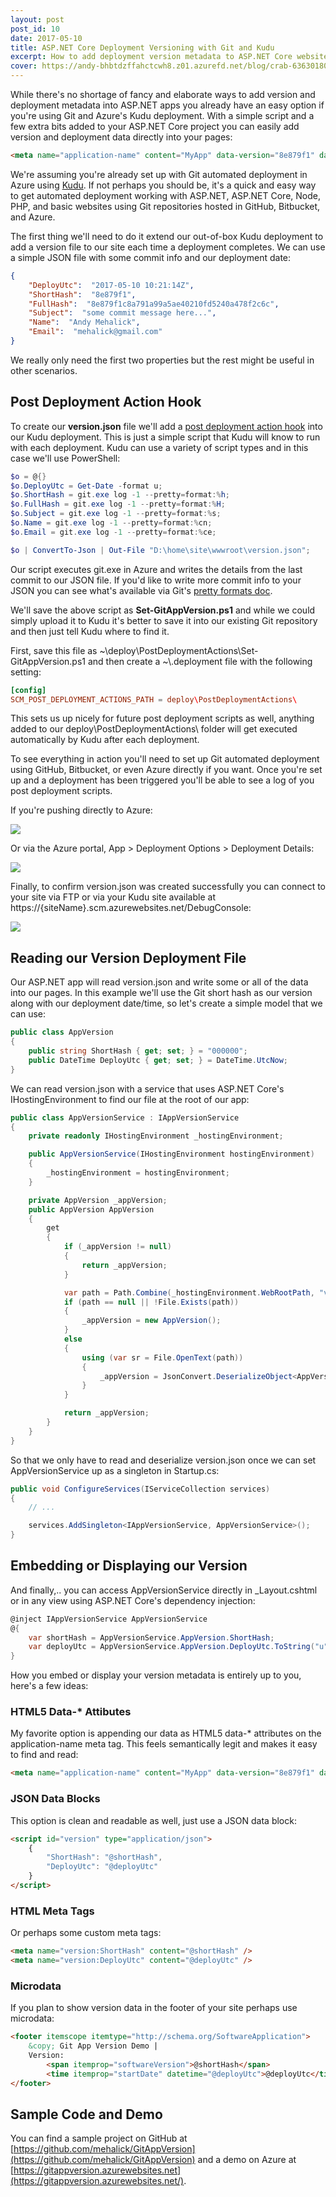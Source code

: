 ```yaml
---
layout: post
post_id: 10
date: 2017-05-10
title: ASP.NET Core Deployment Versioning with Git and Kudu
excerpt: How to add deployment version metadata to ASP.NET Core websites using Git, Microsoft Azure, and Kudu.
cover: https://andy-bhbtdzffahctcwh8.z01.azurefd.net/blog/crab-636301801571668026.jpg
---
```


While there's no shortage of fancy and elaborate ways to add version and deployment metadata into ASP.NET apps you already have an easy option if you're using Git and Azure's Kudu deployment. With a simple script and a few extra bits added to your ASP.NET Core project you can easily add version and deployment data directly into your pages:

```html
<meta name="application-name" content="MyApp" data-version="8e879f1" data-deployment="2017-05-10 10:21:14Z" /> 
```

We're assuming you're already set up with Git automated deployment in Azure using [Kudu](https://github.com/projectkudu/kudu/wiki). If not perhaps you should be, it's a quick and easy way to get automated deployment working with ASP.NET, ASP.NET Core, Node, PHP, and basic websites using Git repositories hosted in GitHub, Bitbucket, and Azure.

The first thing we'll need to do it extend our out-of-box Kudu deployment to add a version file to our site each time a deployment completes. We can use a simple JSON file with some commit info and our deployment date:

```json
{
    "DeployUtc":  "2017-05-10 10:21:14Z",
    "ShortHash":  "8e879f1",
    "FullHash":  "8e879f1c8a791a99a5ae40210fd5240a478f2c6c",
    "Subject":  "some commit message here...",
    "Name":  "Andy Mehalick",
    "Email":  "mehalick@gmail.com"
}
```

We really only need the first two properties but the rest might be useful in other scenarios.

## Post Deployment Action Hook

To create our **version.json** file we'll add a [post deployment action hook](https://github.com/projectkudu/kudu/wiki/Post-Deployment-Action-Hooks) into our Kudu deployment. This is just a simple script that Kudu will know to run with each deployment. Kudu can use a variety of script types and in this case we'll use PowerShell:

```powershell
$o = @{}
$o.DeployUtc = Get-Date -format u;
$o.ShortHash = git.exe log -1 --pretty=format:%h;
$o.FullHash = git.exe log -1 --pretty=format:%H;
$o.Subject = git.exe log -1 --pretty=format:%s;
$o.Name = git.exe log -1 --pretty=format:%cn;
$o.Email = git.exe log -1 --pretty=format:%ce;

$o | ConvertTo-Json | Out-File "D:\home\site\wwwroot\version.json";
```

Our script executes git.exe in Azure and writes the details from the last commit to our JSON file. If you'd like to write more commit info to your JSON you can see what's available via Git's [pretty formats doc](https://git-scm.com/docs/pretty-formats).

We'll save the above script as **Set-GitAppVersion.ps1** and while we could simply upload it to Kudu it's better to save it into our existing Git repository and then just tell Kudu where to find it.

First, save this file as ~\deploy\PostDeploymentActions\Set-GitAppVersion.ps1 and then create a ~\\.deployment file with the following setting:

```conf
[config]
SCM_POST_DEPLOYMENT_ACTIONS_PATH = deploy\PostDeploymentActions\
```

This sets us up nicely for future post deployment scripts as well, anything added to our deploy\PostDeploymentActions\ folder will get executed automatically by Kudu after each deployment.

To see everything in action you'll need to set up Git automated deployment using GitHub, Bitbucket, or even Azure directly if you want. Once you're set up and a deployment has been triggered you'll be able to see a log of you post deployment scripts. 

If you're pushing directly to Azure:

![](https://andy-bhbtdzffahctcwh8.z01.azurefd.net/blog/2017-04-29_13-28-30-636290585727143991.png)

Or via the Azure portal, App > Deployment Options > Deployment Details:

![](https://andy-bhbtdzffahctcwh8.z01.azurefd.net/blog/2017-04-29_13-24-11-636290582870290991.png)

Finally, to confirm version.json was created successfully you can connect to your site via FTP or via your Kudu site available at https://{siteName}.scm.azurewebsites.net/DebugConsole:

![](https://andy-bhbtdzffahctcwh8.z01.azurefd.net/blog/2017-04-29_13-14-40-636290577131373014.png)

## Reading our Version Deployment File

Our ASP.NET app will read version.json and write some or all of the data into our pages. In this example we'll use the Git short hash as our version along with our deployment date/time, so let's create a simple model that we can use:

```cs
public class AppVersion
{
    public string ShortHash { get; set; } = "000000";
    public DateTime DeployUtc { get; set; } = DateTime.UtcNow;
}
```

We can read version.json with a service that uses ASP.NET Core's IHostingEnvironment to find our file at the root of our app:

```cs
public class AppVersionService : IAppVersionService
{
    private readonly IHostingEnvironment _hostingEnvironment;

    public AppVersionService(IHostingEnvironment hostingEnvironment)
    {
        _hostingEnvironment = hostingEnvironment;
    }

    private AppVersion _appVersion;
    public AppVersion AppVersion
    {
        get
        {
            if (_appVersion != null)
            {
                return _appVersion;
            }

            var path = Path.Combine(_hostingEnvironment.WebRootPath, "version.json");
            if (path == null || !File.Exists(path))
            {
                _appVersion = new AppVersion();
            }
            else
            {
                using (var sr = File.OpenText(path))
                {
                    _appVersion = JsonConvert.DeserializeObject<AppVersion>(sr.ReadToEnd());
                }
            }

            return _appVersion;
        }
    }
}
```

So that we only have to read and deserialize version.json once we can set AppVersionService up as a singleton in Startup.cs:

```cs
public void ConfigureServices(IServiceCollection services)
{
    // ...

    services.AddSingleton<IAppVersionService, AppVersionService>();
}
```

## Embedding or Displaying our Version

And finally,.. you can access AppVersionService directly in _Layout.cshtml or in any view using ASP.NET Core's dependency injection:

```cs
@inject IAppVersionService AppVersionService
@{
    var shortHash = AppVersionService.AppVersion.ShortHash;
    var deployUtc = AppVersionService.AppVersion.DeployUtc.ToString("u");
}
```

How you embed or display your version metadata is entirely up to you, here's a few ideas:

### HTML5 Data-* Attibutes

My favorite option is appending our data as HTML5 data-* attributes on the application-name meta tag. This feels semantically legit and makes it easy to find and read:

```html
<meta name="application-name" content="MyApp" data-version="8e879f1" data-deployment="2017-05-10 10:21:14Z" />
```

### JSON Data Blocks

This option is clean and readable as well, just use a JSON data block:

```html
<script id="version" type="application/json">
    { 
        "ShortHash": "@shortHash",
        "DeployUtc": "@deployUtc"
    }
</script>
```

### HTML Meta Tags

Or perhaps some custom meta tags:

```html
<meta name="version:ShortHash" content="@shortHash" />
<meta name="version:DeployUtc" content="@deployUtc" />
```

### Microdata

If you plan to show version data in the footer of your site perhaps use microdata:

```html
<footer itemscope itemtype="http://schema.org/SoftwareApplication">
    &copy; Git App Version Demo | 
    Version: 
        <span itemprop="softwareVersion">@shortHash</span> 
        <time itemprop="startDate" datetime="@deployUtc">@deployUtc</time>
</footer>
```

## Sample Code and Demo

You can find a sample project on GitHub at [https://github.com/mehalick/GitAppVersion](https://github.com/mehalick/GitAppVersion) and a demo on Azure at [https://gitappversion.azurewebsites.net](https://gitappversion.azurewebsites.net/).
